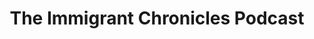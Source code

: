 ---
layout: redirector
title: The Immigrant Chronicles Podcast
permalink: /podcast
redirect_page: https://podcasters.spotify.com/pod/show/coach-rye
---